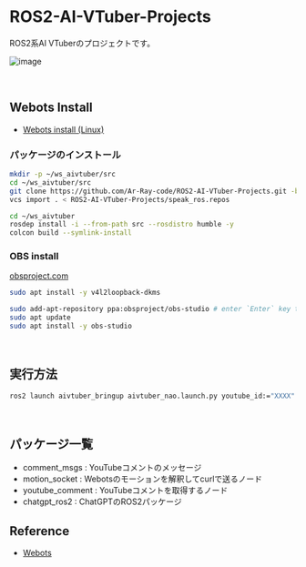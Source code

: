 # ROS2-AI-VTuber-Projects

ROS2系AI VTuberのプロジェクトです。

![image](https://user-images.githubusercontent.com/67567093/226523573-3e97ead6-b7da-46f9-bdf4-128b2c350bc5.png)

<br>

## Webots Install

- [Webots install (Linux)](https://cyberbotics.com/doc/guide/installation-procedure#installing-the-debian-package-with-the-advanced-packaging-tool-apt)

### パッケージのインストール

```bash
mkdir -p ~/ws_aivtuber/src
cd ~/ws_aivtuber/src
git clone https://github.com/Ar-Ray-code/ROS2-AI-VTuber-Projects.git -b main
vcs import . < ROS2-AI-VTuber-Projects/speak_ros.repos

cd ~/ws_aivtuber
rosdep install -i --from-path src --rosdistro humble -y
colcon build --symlink-install
```

### OBS install

[obsproject.com](https://obsproject.com/wiki/install-instructions#linux)

```bash
sudo apt install -y v4l2loopback-dkms

sudo add-apt-repository ppa:obsproject/obs-studio # enter `Enter` key to continue
sudo apt update
sudo apt install -y obs-studio
```

<br>

## 実行方法

```bash
ros2 launch aivtuber_bringup aivtuber_nao.launch.py youtube_id:="XXXX"
```

<br>

## パッケージ一覧

- comment_msgs : YouTubeコメントのメッセージ
- motion_socket : Webotsのモーションを解釈してcurlで送るノード
- youtube_comment : YouTubeコメントを取得するノード
- chatgpt_ros2 : ChatGPTのROS2パッケージ

## Reference

- [Webots](https://cyberbotics.com/)
